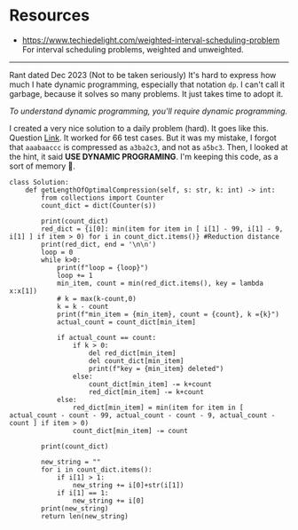 # Resources 
- https://www.techiedelight.com/weighted-interval-scheduling-problem For interval scheduling problems, weighted and unweighted.
************************

Rant dated Dec 2023 (Not to be taken seriously)
It's hard to express how much I hate dynamic programming, especially that notation ```dp```. I can't call it garbage, because it solves so many problems. It just takes time to adopt it.

_To understand dynamic programming, you'll require dynamic programming._

I created a very nice solution to a daily problem (hard). It goes like this. Question [Link](https://leetcode.com/problems/string-compression-ii/?envType=daily-question&envId=2023-12-28). It worked for 66 test cases. But it was my mistake, I forgot that ```aaabaaccc``` is compressed as ```a3ba2c3```, and not as ```a5bc3```. Then, I looked at the hint, it said **USE DYNAMIC PROGRAMING**. I'm keeping this code, as a sort of memory 🥲.
```
class Solution:
    def getLengthOfOptimalCompression(self, s: str, k: int) -> int:
        from collections import Counter
        count_dict = dict(Counter(s))

        print(count_dict)
        red_dict = {i[0]: min(item for item in [ i[1] - 99, i[1] - 9, i[1] ] if item > 0) for i in count_dict.items()} #Reduction distance
        print(red_dict, end = '\n\n')
        loop = 0
        while k>0:
            print(f"loop = {loop}")
            loop += 1
            min_item, count = min(red_dict.items(), key = lambda x:x[1])
            # k = max(k-count,0)
            k = k - count
            print(f"min_item = {min_item}, count = {count}, k ={k}")
            actual_count = count_dict[min_item]

            if actual_count == count:
                if k > 0:
                    del red_dict[min_item]
                    del count_dict[min_item]    
                    print(f"key = {min_item} deleted")
                else:
                    count_dict[min_item] -= k+count
                    red_dict[min_item] -= k+count
            else:
                red_dict[min_item] = min(item for item in [ actual_count - count - 99, actual_count - count - 9, actual_count - count ] if item > 0)
                count_dict[min_item] -= count

        print(count_dict)

        new_string = ""
        for i in count_dict.items():
            if i[1] > 1:
                new_string += i[0]+str(i[1])
            if i[1] == 1:
                new_string += i[0]
        print(new_string)
        return len(new_string)
```
